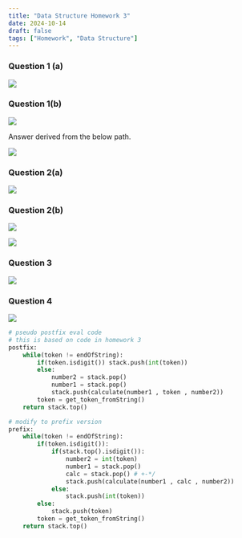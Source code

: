 ```yaml
---
title: "Data Structure Homework 3"
date: 2024-10-14
draft: false   
tags: ["Homework", "Data Structure"]
---
```


### Question 1 (a)

![](../img1.png)

### Question 1(b)

![](../img2.png)

Answer derived from the below path.

![](../img3.png)

### Question 2(a)

![](../img4.png)

### Question 2(b)

![](../img5.png)

![](../img6.png)


### Question 3

![](../img7.png)

### Question 4

![](../img8.png)

```python
# pseudo postfix eval code 
# this is based on code in homework 3
postfix:
    while(token != endOfString):
        if(token.isdigit()) stack.push(int(token))
        else:
            number2 = stack.pop()
            number1 = stack.pop()
            stack.push(calculate(number1 , token , number2))
        token = get_token_fromString()
    return stack.top()

# modify to prefix version
prefix:
    while(token != endOfString):
        if(token.isdigit()):
            if(stack.top().isdigit()):
                number2 = int(token)
                number1 = stack.pop()
                calc = stack.pop() # +-*/
                stack.push(calculate(number1 , calc , number2))
            else:
                stack.push(int(token))
        else:
            stack.push(token)
        token = get_token_fromString()
    return stack.top()

```